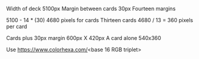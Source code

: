Width of deck 5100px
Margin between cards 30px
Fourteen margins

5100 - 14 * (30)
4680 pixels for cards
Thirteen cards
4680 / 13 = 360 pixels per card

Cards plus 30px margin 600px X 420px
A card alone 540x360

Use https://www.colorhexa.com/<base 16 RGB triplet>
